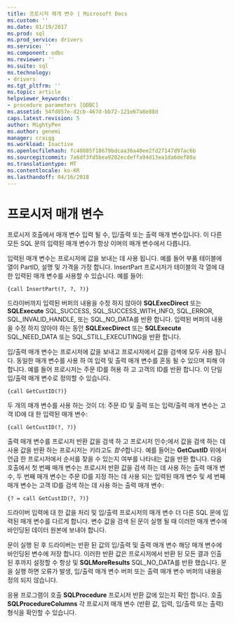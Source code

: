 ```yaml
---
title: 프로시저 매개 변수 | Microsoft Docs
ms.custom: ''
ms.date: 01/19/2017
ms.prod: sql
ms.prod_service: drivers
ms.service: ''
ms.component: odbc
ms.reviewer: ''
ms.suite: sql
ms.technology:
- drivers
ms.tgt_pltfrm: ''
ms.topic: article
helpviewer_keywords:
- procedure parameters [ODBC]
ms.assetid: 54fd857e-d2cb-467d-bb72-121e67a8e88d
caps.latest.revision: 5
author: MightyPen
ms.author: genemi
manager: craigg
ms.workload: Inactive
ms.openlocfilehash: fc40885f18679bdcaa36a40ee2fd27147d97ac6b
ms.sourcegitcommit: 7a6df3fd5bea9282ecdeffa94d13ea1da6def80a
ms.translationtype: MT
ms.contentlocale: ko-KR
ms.lasthandoff: 04/16/2018
---
```

# <a name="procedure-parameters"></a>프로시저 매개 변수
프로시저 호출에서 매개 변수 입력 될 수, 입/출력 또는 출력 매개 변수입니다. 이 다른 모든 SQL 문의 입력된 매개 변수가 항상 이며의 매개 변수에서 다릅니다.  
  
 입력된 매개 변수는 프로시저에 값을 보내는 데 사용 됩니다. 예를 들어 부품 테이블에 열이 PartID, 설명 및 가격을 가정 합니다. InsertPart 프로시저가 테이블의 각 열에 대 한 입력된 매개 변수를 사용할 수 있습니다. 예를 들어:  
  
```  
{call InsertPart(?, ?, ?)}  
```  
  
 드라이버까지 입력된 버퍼의 내용을 수정 하지 않아야 **SQLExecDirect** 또는 **SQLExecute** SQL_SUCCESS, SQL_SUCCESS_WITH_INFO, SQL_ERROR, SQL_INVALID_HANDLE, 또는 SQL_NO_DATA를 반환 합니다. 입력된 버퍼의 내용을 수정 하지 않아야 하는 동안 **SQLExecDirect** 또는 **SQLExecute** SQL_NEED_DATA 또는 SQL_STILL_EXECUTING을 반환 합니다.  
  
 입/출력 매개 변수는 프로시저에 값을 보내고 프로시저에서 값을 검색에 모두 사용 됩니다. 동일한 매개 변수를 사용 하 여 입력 및 출력 매개 변수를 혼동 될 수 있으며 피해 야 합니다. 예를 들어 프로시저는 주문 ID를 허용 하 고 고객의 ID를 반환 합니다. 이 단일 입/출력 매개 변수로 정의할 수 있습니다.  
  
```  
{call GetCustID(?)}  
```  
  
 두 개의 매개 변수를 사용 하는 것이 더: 주문 ID 및 출력 또는 입력/출력 매개 변수는 고객 ID에 대 한 입력된 매개 변수:  
  
```  
{call GetCustID(?, ?)}  
```  
  
 출력 매개 변수를 프로시저 반환 값을 검색 하 고 프로시저 인수;에서 값을 검색 하는 데 사용 값을 반환 하는 프로시저는 키라고도 *함수*합니다. 예를 들어는 **GetCustID** 위에서 언급 한 프로시저에서 순서를 찾을 수 있는지 여부를 나타내는 값을 반환 합니다. 다음 호출에서 첫 번째 매개 변수는 프로시저 반환 값을 검색 하는 데 사용 하는 출력 매개 변수, 두 번째 매개 변수는 주문 ID를 지정 하는 데 사용 되는 입력된 매개 변수 및 세 번째 매개 변수는 고객 ID를 검색 하는 데 사용 하는 출력 매개 변수:  
  
```  
{? = call GetCustID(?, ?)}  
```  
  
 드라이버 입력에 대 한 값을 처리 및 입/출력 프로시저의 매개 변수 더 다른 SQL 문에 입력된 매개 변수를 다르게 합니다. 변수 값을 검색 된 문이 실행 될 때 이러한 매개 변수에 바인딩된 데이터 원본에 보내야 합니다.  
  
 문이 실행 된 후 드라이버는 반환 된 값의 입/출력 및 출력 매개 변수 해당 매개 변수에 바인딩된 변수에 저장 합니다. 이러한 반환 값은 프로시저에서 반환 된 모든 결과 인출 된 후까지 설정할 수 항상 및 **SQLMoreResults** SQL_NO_DATA를 반환 했습니다. 문을 실행 하면 오류가 발생, 입/출력 매개 변수 버퍼 또는 출력 매개 변수 버퍼의 내용을 정의 되지 않습니다.  
  
 응용 프로그램이 호출 **SQLProcedure** 프로시저 반환 값에 있는지 확인 합니다. 호출 **SQLProcedureColumns** 각 프로시저 매개 변수 (반환 값, 입력, 입/출력 또는 출력) 형식을 확인할 수 있습니다.
